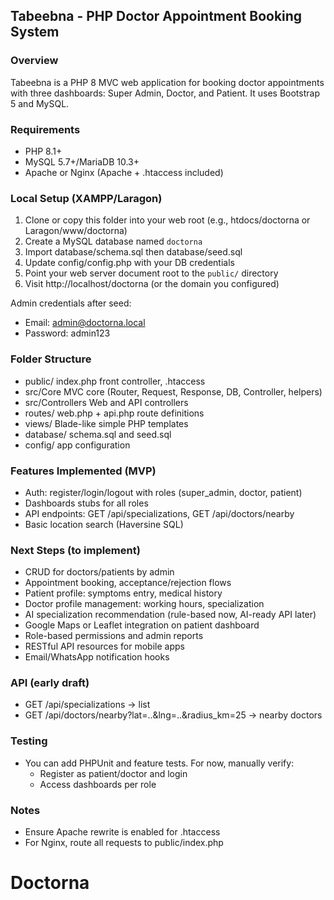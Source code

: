## Tabeebna - PHP Doctor Appointment Booking System

### Overview
Tabeebna is a PHP 8 MVC web application for booking doctor appointments with three dashboards: Super Admin, Doctor, and Patient. It uses Bootstrap 5 and MySQL.

### Requirements
- PHP 8.1+
- MySQL 5.7+/MariaDB 10.3+
- Apache or Nginx (Apache + .htaccess included)

### Local Setup (XAMPP/Laragon)
1. Clone or copy this folder into your web root (e.g., htdocs/doctorna or Laragon/www/doctorna)
2. Create a MySQL database named `doctorna`
3. Import database/schema.sql then database/seed.sql
4. Update config/config.php with your DB credentials
5. Point your web server document root to the `public/` directory
6. Visit http://localhost/doctorna (or the domain you configured)

Admin credentials after seed:
- Email: admin@doctorna.local
- Password: admin123

### Folder Structure
- public/ index.php front controller, .htaccess
- src/Core MVC core (Router, Request, Response, DB, Controller, helpers)
- src/Controllers Web and API controllers
- routes/ web.php + api.php route definitions
- views/ Blade-like simple PHP templates
- database/ schema.sql and seed.sql
- config/ app configuration

### Features Implemented (MVP)
- Auth: register/login/logout with roles (super_admin, doctor, patient)
- Dashboards stubs for all roles
- API endpoints: GET /api/specializations, GET /api/doctors/nearby
- Basic location search (Haversine SQL)

### Next Steps (to implement)
- CRUD for doctors/patients by admin
- Appointment booking, acceptance/rejection flows
- Patient profile: symptoms entry, medical history
- Doctor profile management: working hours, specialization
- AI specialization recommendation (rule-based now, AI-ready API later)
- Google Maps or Leaflet integration on patient dashboard
- Role-based permissions and admin reports
- RESTful API resources for mobile apps
- Email/WhatsApp notification hooks

### API (early draft)
- GET /api/specializations -> list
- GET /api/doctors/nearby?lat=..&lng=..&radius_km=25 -> nearby doctors

### Testing
- You can add PHPUnit and feature tests. For now, manually verify:
  - Register as patient/doctor and login
  - Access dashboards per role

### Notes
- Ensure Apache rewrite is enabled for .htaccess
- For Nginx, route all requests to public/index.php

# Doctorna
